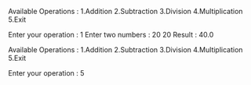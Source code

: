 Available Operations :
1.Addition
2.Subtraction
3.Division
4.Multiplication
5.Exit

Enter your operation : 1
Enter two numbers : 20
20
Result : 40.0

Available Operations :
1.Addition
2.Subtraction
3.Division
4.Multiplication
5.Exit

Enter your operation : 5